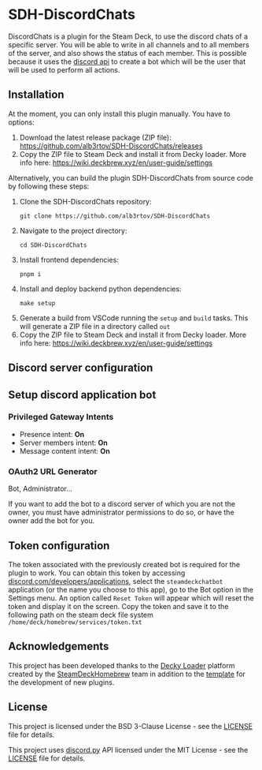 # SDH-DiscordChats
DiscordChats is a plugin for the Steam Deck, to use the discord chats of a specific server. You will be able to write in all channels and to all members of the server, and also shows the status of each member. This is possible because it uses the [discord api](https://discordpy.readthedocs.io/en/stable/api.html) to create a bot which will be the user that will be used to perform all actions.

## Installation

At the moment, you can only install this plugin manually. You have to options:

1. Download the latest release package (ZIP file): https://github.com/alb3rtov/SDH-DiscordChats/releases
2. Copy the ZIP file to Steam Deck and install it from Decky loader. More info here: https://wiki.deckbrew.xyz/en/user-guide/settings

Alternatively, you can build the plugin SDH-DiscordChats from source code by following these steps:

1. Clone the SDH-DiscordChats repository:
    ```
    git clone https://github.com/alb3rtov/SDH-DiscordChats
    ```
2. Navigate to the project directory:
    ```
    cd SDH-DiscordChats
    ```
3. Install frontend dependencies:
    ```
    pnpm i
    ```
4. Install and deploy backend python dependencies:
    ```
    make setup
    ```
5. Generate a build from VSCode running the `setup` and `build` tasks. This will generate a ZIP file in a directory called `out`
6. Copy the ZIP file to Steam Deck and install it from Decky loader. More info here: https://wiki.deckbrew.xyz/en/user-guide/settings

## Discord server configuration 



## Setup discord application bot


### Privileged Gateway Intents
- Presence intent: **On**
- Server members intent: **On**
- Message content intent: **On**

### OAuth2 URL Generator
Bot, Administrator...


If you want to add the bot to a discord server of which you are not the owner, you must have administrator permissions to do so, or have the owner add the bot for you.

## Token configuration
The token associated with the previously created bot is required for the plugin to work. You can obtain this token by accessing [discord.com/developers/applications](https://discord.com/developers/applications), select the `steamdeckchatbot` application (or the name you choose to this app), go to the Bot option in the Settings menu. An option called `Reset Token` will appear which will reset the token and display it on the screen. Copy the token and save it to the following path on the steam deck file system
`/home/deck/homebrew/services/token.txt`

## Acknowledgements
This project has been developed thanks to the [Decky Loader](https://github.com/SteamDeckHomebrew/decky-loader) platform created by the [SteamDeckHomebrew](https://github.com/SteamDeckHomebrew) team in addition to the [template](https://github.com/SteamDeckHomebrew/decky-plugin-template) for the development of new plugins.

## License
This project is licensed under the BSD 3-Clause License - see the [LICENSE](https://github.com/alb3rtov/SDH-DiscordChats/blob/master/LICENSE) file for details.

This project uses [discord.py](https://github.com/Rapptz/discord.py) API licensed under the MIT License - see the [LICENSE](https://github.com/Rapptz/discord.py/blob/master/LICENSE) file for details.